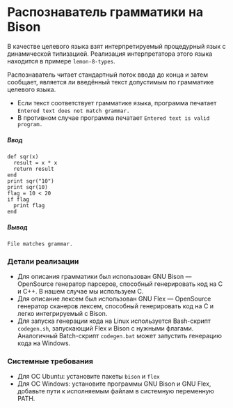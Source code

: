 # Распознаватель грамматики на Bison

В качестве целевого языка взят интерпретируемый процедурный язык с динамической типизацией. Реализация интерпретатора этого языка находится в примере `lemon-8-types`.

Распознаватель читает стандартный поток ввода до конца и затем сообщает, является ли введённый текст допустимым по грамматике целевого языка.

- Если текст соответствует грамматике языка, программа печатает `Entered text does not match grammar.`
- В противном случае программа печатает `Entered text is valid program.`

##### Ввод
```
def sqr(x)
  result = x * x
  return result
end
print sqr("10")
print sqr(10)
flag = 10 < 20
if flag
  print flag
end
```

##### Вывод
```
File matches grammar.
```

### Детали реализации

- Для описания грамматики был использован GNU Bison &mdash; OpenSource генератор парсеров, способный генерировать код на C и C++. В нашем случае мы используем C.
- Для описание лексем был использован GNU Flex &mdash; OpenSource генератор сканеров лексем, способный генерировать код на C и легко интегрируемый с Bison.
- Для запуска генерации кода на Linux используется Bash-скрипт `codegen.sh`, запускающий Flex и Bison с нужными флагами. Аналогичный Batch-скрипт `codegen.bat` может запустить генерацию кода на Windows.

### Системные требования

- Для ОС Ubuntu: установите пакеты `bison` и `flex`
- Для ОС Windows: установите программы GNU Bison и GNU Flex, добавьте пути к исполняемым файлам в системную переменную PATH.
